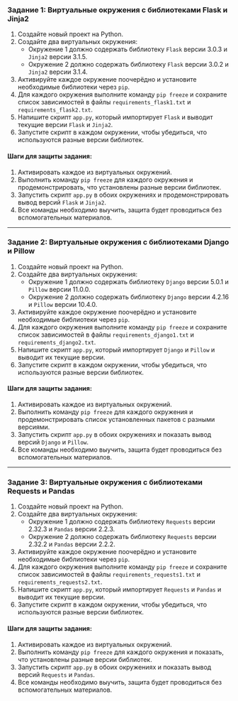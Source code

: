 ### Задание 1: Виртуальные окружения с библиотеками Flask и Jinja2

1. Создайте новый проект на Python.
2. Создайте два виртуальных окружения:
   - Окружение 1 должно содержать библиотеку `Flask` версии 3.0.3 и `Jinja2` версии 3.1.5.
   - Окружение 2 должно содержать библиотеку `Flask` версии 3.0.2 и `Jinja2` версии 3.1.4.
3. Активируйте каждое окружение поочерёдно и установите необходимые библиотеки через `pip`.
4. Для каждого окружения выполните команду `pip freeze` и сохраните список зависимостей в файлы `requirements_flask1.txt` и `requirements_flask2.txt`.
5. Напишите скрипт `app.py`, который импортирует `Flask` и выводит текущие версии `Flask` и `Jinja2`.
6. Запустите скрипт в каждом окружении, чтобы убедиться, что используются разные версии библиотек.

#### Шаги для защиты задания:
1. Активировать каждое из виртуальных окружений.
2. Выполнить команду `pip freeze` для каждого окружения и продемонстрировать, что установлены разные версии библиотек.
3. Запустить скрипт `app.py` в обоих окружениях и продемонстрировать вывод версий `Flask` и `Jinja2`.
4. Все команды необходимо выучить, защита будет проводиться без вспомогательных материалов.

---

### Задание 2: Виртуальные окружения с библиотеками Django и Pillow

1. Создайте новый проект на Python.
2. Создайте два виртуальных окружения:
   - Окружение 1 должно содержать библиотеку `Django` версии 5.0.1 и `Pillow` версии 11.0.0.
   - Окружение 2 должно содержать библиотеку `Django` версии 4.2.16 и `Pillow` версии 10.4.0.
3. Активируйте каждое окружение поочерёдно и установите необходимые библиотеки через `pip`.
4. Для каждого окружения выполните команду `pip freeze` и сохраните список зависимостей в файлы `requirements_django1.txt` и `requirements_django2.txt`.
5. Напишите скрипт `app.py`, который импортирует `Django` и `Pillow` и выводит их текущие версии.
6. Запустите скрипт в каждом окружении, чтобы убедиться, что используются разные версии библиотек.

#### Шаги для защиты задания:
1. Активировать каждое из виртуальных окружений.
2. Выполнить команду `pip freeze` для каждого окружения и продемонстрировать список установленных пакетов с разными версиями.
3. Запустить скрипт `app.py` в обоих окружениях и показать вывод версий `Django` и `Pillow`.
4. Все команды необходимо выучить, защита будет проводиться без вспомогательных материалов.

---

### Задание 3: Виртуальные окружения с библиотеками Requests и Pandas

1. Создайте новый проект на Python.
2. Создайте два виртуальных окружения:
   - Окружение 1 должно содержать библиотеку `Requests` версии 2.32.3 и `Pandas` версии 2.2.3.
   - Окружение 2 должно содержать библиотеку `Requests` версии 2.32.2 и `Pandas` версии 2.2.2.
3. Активируйте каждое окружение поочерёдно и установите необходимые библиотеки через `pip`.
4. Для каждого окружения выполните команду `pip freeze` и сохраните список зависимостей в файлы `requirements_requests1.txt` и `requirements_requests2.txt`.
5. Напишите скрипт `app.py`, который импортирует `Requests` и `Pandas` и выводит их текущие версии.
6. Запустите скрипт в каждом окружении, чтобы убедиться, что используются разные версии библиотек.

#### Шаги для защиты задания:
1. Активировать каждое из виртуальных окружений.
2. Выполнить команду `pip freeze` для каждого окружения и показать, что установлены разные версии библиотек.
3. Запустить скрипт `app.py` в обоих окружениях и показать вывод версий `Requests` и `Pandas`.
4. Все команды необходимо выучить, защита будет проводиться без вспомогательных материалов.
